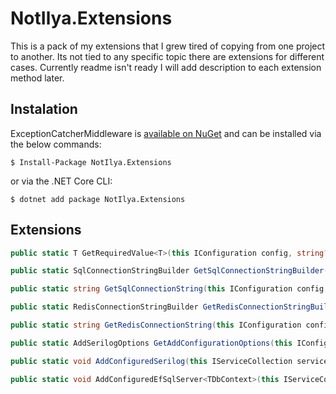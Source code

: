 # NotIlya.Extensions
This is a pack of my extensions that I grew tired of copying from one project to another. Its not tied to any specific topic there are extensions for different cases. Currently readme isn't ready I will add description to each extension method later.

## Instalation
ExceptionCatcherMiddleware is [available on NuGet](https://www.nuget.org/packages/NotIlya.Extensions) and can be installed via the below commands:
```
$ Install-Package NotIlya.Extensions
```
or via the .NET Core CLI:

```
$ dotnet add package NotIlya.Extensions
```

## Extensions
```csharp
public static T GetRequiredValue<T>(this IConfiguration config, string? key = null)
```
```csharp
public static SqlConnectionStringBuilder GetSqlConnectionStringBuilder(this IConfiguration config, string? key = null)

public static string GetSqlConnectionString(this IConfiguration config, string? key = null)
```
```csharp
public static RedisConnectionStringBuilder GetRedisConnectionStringBuilder(this IConfiguration config, string? key = null)

public static string GetRedisConnectionString(this IConfiguration config, string? key = null)
```
```csharp
public static AddSerilogOptions GetAddConfigurationOptions(this IConfiguration config, string? key = null)

public static void AddConfiguredSerilog(this IServiceCollection services, AddSerilogOptions options, Action<IServiceProvider, LoggerConfiguration>? configureSerilog = null)
```
```csharp
public static void AddConfiguredEfSqlServer<TDbContext>(this IServiceCollection services, string connectionString, QueryTrackingBehavior queryTrackingBehavior = QueryTrackingBehavior.NoTracking)
```
